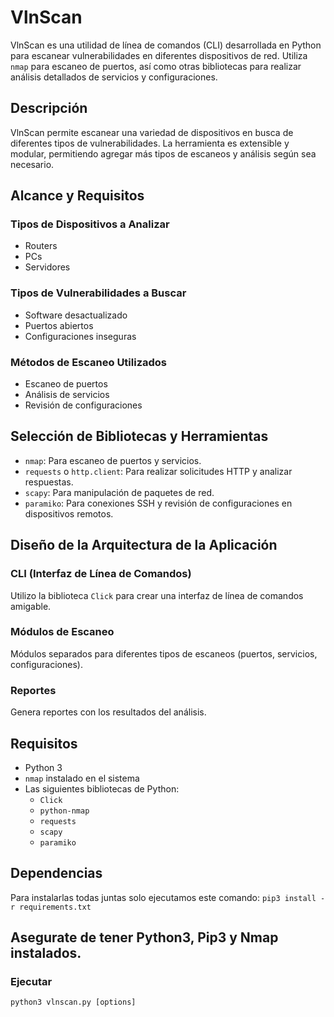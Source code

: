 # VlnScan

VlnScan es una utilidad de línea de comandos (CLI) desarrollada en Python para escanear vulnerabilidades en diferentes dispositivos de red. Utiliza `nmap` para escaneo de puertos, así como otras bibliotecas para realizar análisis detallados de servicios y configuraciones.

## Descripción

VlnScan permite escanear una variedad de dispositivos en busca de diferentes tipos de vulnerabilidades. La herramienta es extensible y modular, permitiendo agregar más tipos de escaneos y análisis según sea necesario.

## Alcance y Requisitos

### Tipos de Dispositivos a Analizar
- Routers
- PCs
- Servidores

### Tipos de Vulnerabilidades a Buscar
- Software desactualizado
- Puertos abiertos
- Configuraciones inseguras

### Métodos de Escaneo Utilizados
- Escaneo de puertos
- Análisis de servicios
- Revisión de configuraciones

## Selección de Bibliotecas y Herramientas

- `nmap`: Para escaneo de puertos y servicios.
- `requests` o `http.client`: Para realizar solicitudes HTTP y analizar respuestas.
- `scapy`: Para manipulación de paquetes de red.
- `paramiko`: Para conexiones SSH y revisión de configuraciones en dispositivos remotos.

## Diseño de la Arquitectura de la Aplicación

### CLI (Interfaz de Línea de Comandos)
Utilizo la biblioteca `Click` para crear una interfaz de línea de comandos amigable.

### Módulos de Escaneo
Módulos separados para diferentes tipos de escaneos (puertos, servicios, configuraciones).

### Reportes
Genera reportes con los resultados del análisis.

## Requisitos

- Python 3
- `nmap` instalado en el sistema
- Las siguientes bibliotecas de Python:
  - `Click`
  - `python-nmap`
  - `requests`
  - `scapy`
  - `paramiko`

## Dependencias
Para instalarlas todas juntas solo ejecutamos este comando:
`pip3 install -r requirements.txt`


## Asegurate de tener Python3, Pip3 y Nmap instalados.
### Ejecutar
`python3 vlnscan.py [options]`




   
